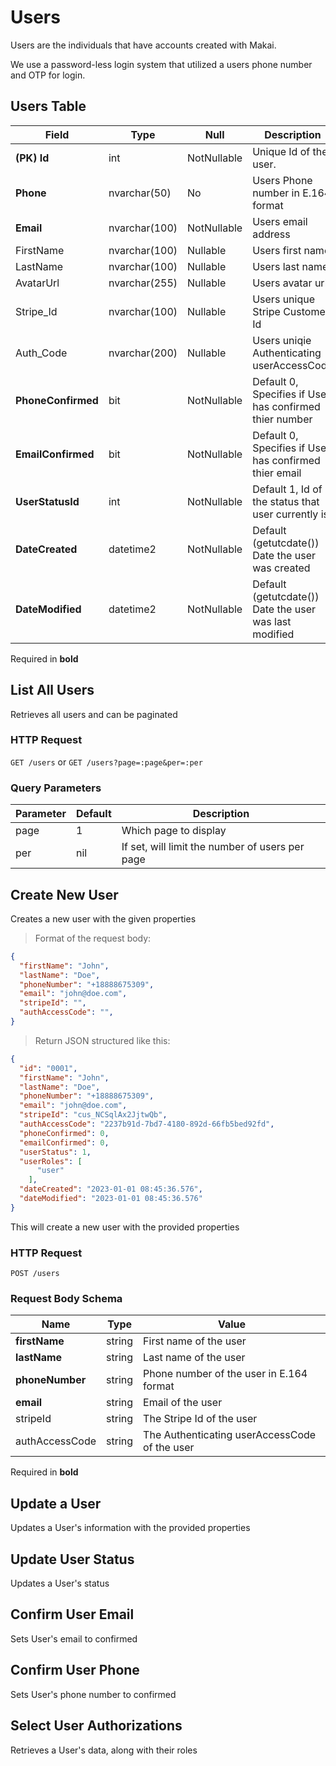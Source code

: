 # Users

Users are the individuals that have accounts created with Makai.

We use a password-less login system that utilized a users phone number and OTP for login.

## Users Table

Field | Type | Null | Description
--------- | ------- | ----------- | -----------
**(PK) Id** | int | NotNullable | Unique Id of the user.
**Phone** | nvarchar(50) | No | Users Phone number in E.164 format
**Email** | nvarchar(100) | NotNullable | Users email address
FirstName | nvarchar(100) | Nullable | Users first name
LastName | nvarchar(100) | Nullable | Users last name
AvatarUrl | nvarchar(255) | Nullable | Users avatar url
Stripe_Id | nvarchar(100) | Nullable | Users unique Stripe Customer Id
Auth_Code | nvarchar(200) | Nullable | Users uniqie Authenticating userAccessCode
**PhoneConfirmed** | bit | NotNullable | Default 0, Specifies if User has confirmed thier number
**EmailConfirmed** | bit | NotNullable | Default 0, Specifies if User has confirmed thier email
**UserStatusId** | int | NotNullable | Default 1, Id of the status that user currently is
**DateCreated** | datetime2 | NotNullable | Default (getutcdate()) Date the user was created
**DateModified** | datetime2 | NotNullable | Default (getutcdate()) Date the user was last modified

Required in **bold**

## List All Users

Retrieves all users and can be paginated

### HTTP Request

`GET /users` or `GET /users?page=:page&per=:per`

### Query Parameters

Parameter | Default | Description
------- | ------- | -----------
page | 1 | Which page to display
per | nil | If set, will limit the number of users per page

## Create New User

Creates a new user with the given properties

>Format of the request body:

```json
{
  "firstName": "John",
  "lastName": "Doe",
  "phoneNumber": "+18888675309",
  "email": "john@doe.com",
  "stripeId": "",
  "authAccessCode": "",
}
```

>Return JSON structured like this:

```json
{
  "id": "0001",
  "firstName": "John",
  "lastName": "Doe",
  "phoneNumber": "+18888675309",
  "email": "john@doe.com",
  "stripeId": "cus_NCSqlAx2JjtwQb",
  "authAccessCode": "2237b91d-7bd7-4180-892d-66fb5bed92fd",
  "phoneConfirmed": 0,
  "emailConfirmed": 0,
  "userStatus": 1,
  "userRoles": [
      "user"
    ],
  "dateCreated": "2023-01-01 08:45:36.576",
  "dateModified": "2023-01-01 08:45:36.576"
}
```

This will create a new user with the provided properties

### HTTP Request

`POST /users`

### Request Body Schema

Name | Type | Value
--------- | ----------- | ------------
**firstName** | string | First name of the user
**lastName** | string | Last name of the user
**phoneNumber** | string | Phone number of the user in E.164 format
**email** | string | Email of the user
stripeId | string | The Stripe Id of the user
authAccessCode | string | The Authenticating userAccessCode of the user

Required in **bold**

## Update a User

Updates a User's information with the provided properties

## Update User Status

Updates a User's status

## Confirm User Email

Sets User's email to confirmed

## Confirm User Phone

Sets User's phone number to confirmed

## Select User Authorizations

Retrieves a User's data, along with their roles
